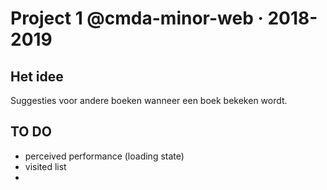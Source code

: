 # Project 1 @cmda-minor-web · 2018-2019

## Het idee

Suggesties voor andere boeken wanneer een boek bekeken wordt.

## TO DO

- perceived performance (loading state)
- visited list
-
